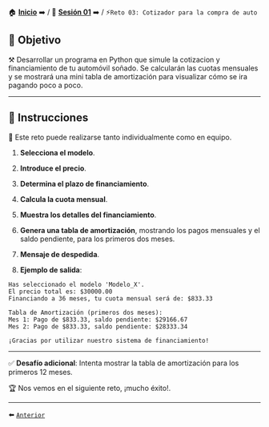 
🏠 [**Inicio**](../../Readme.md) ➡️ / 📖 [**Sesión 01**](../Readme.md) ➡️ / ⚡`Reto 03: Cotizador para la compra de auto`

## 🎯 Objetivo

⚒️ Desarrollar un programa en Python que simule la cotizacion y financiamiento de tu automóvil soñado. Se calcularán las cuotas mensuales y se mostrará una mini tabla de amortización para visualizar cómo se ira pagando poco a poco.

---

## 📝 Instrucciones

👥 Este reto puede realizarse tanto individualmente como en equipo.

1. **Selecciona el modelo**.

2. **Introduce el precio**.

3. **Determina el plazo de financiamiento**.

4. **Calcula la cuota mensual**.

5. **Muestra los detalles del financiamiento**.

6. **Genera una tabla de amortización**, mostrando los pagos mensuales y el saldo pendiente, para los primeros dos meses.

7. **Mensaje de despedida**.

8. **Ejemplo de salida**:

```plaintext
Has seleccionado el modelo 'Modelo_X'.
El precio total es: $30000.00
Financiando a 36 meses, tu cuota mensual será de: $833.33

Tabla de Amortización (primeros dos meses):
Mes 1: Pago de $833.33, saldo pendiente: $29166.67
Mes 2: Pago de $833.33, saldo pendiente: $28333.34

¡Gracias por utilizar nuestro sistema de financiamiento!
```

---

✅ **Desafío adicional**: Intenta mostrar la tabla de amortización para los primeros 12 meses.

🏆 Nos vemos en el siguiente reto, ¡mucho éxito!.

---

⬅️ [`Anterior`](../Readme.md)
